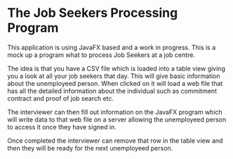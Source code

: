 # The Job Seekers Processing Program

This application is using JavaFX based and a work in progress. This is a mock up a program what to process Job Seekers at a job centre.

The idea is that you have a CSV file which is loaded into a table view giving you a look at all your job seekers that day. This will give basic information about the unemployeed person. When clicked on it will load a web file that has all the detailed information about the individual such as commitment contract and proof of job search etc.

The interviewer can then fill out information on the JavaFX program which will write data to that web file on a server allowing the unemployeed person to access it once they have signed in.

Once completed the interviewer can remove that row in the table view and then they will be ready for the next unemployeed person.

